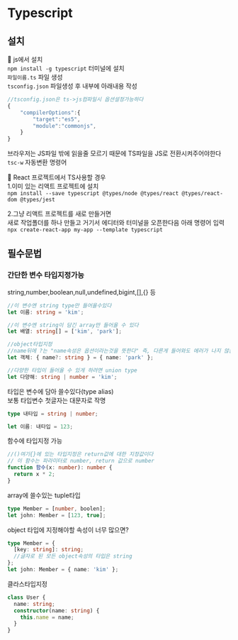 # Typescript

## 설치

📌 js에서 설치  
`npm install -g typescript` 터미널에 설치  
`파일이름.ts` 파일 생성  
`tsconfig.json` 파일생성 후 내부에 아래내용 작성

```ts
//tsconfig.json은 ts->js컴파일시 옵션설정가능하다
{
    "compilerOptions":{
        "target":"es5",
        "module":"commonjs",
    }
}
```

브라우저는 JS파일 밖에 읽을줄 모르기 때문에 TS파일을 JS로 전환시켜주어야한다  
`tsc-w` 자동변환 명령어

📌 React 프로젝트에서 TS사용할 경우  
1.이미 있는 리액트 프로젝트에 설치  
`npm install --save typescript @types/node @types/react @types/react-dom @types/jest`

2.그냥 리액트 프로젝트를 새로 만들거면  
새로 작업폴더를 하나 만들고 거기서 에디터와 터미널을 오픈한다음 아래 명령어 입력  
`npx create-react-app my-app --template typescript`

## 필수문법

### 간단한 변수 타입지정가능

string,number,boolean,null,undefined,bigint,[],{} 등

```ts
//이 변수엔 string type만 들어올수있다
let 이름: string = 'kim';

//이 변수엔 string이 담긴 array만 들어올 수 있다
let 배열: string[] = ['kim', 'park'];

//object타입지정
//name뒤에 ?는 "name속성은 옵션이라는것을 뜻한다" 즉, 다른게 들어와도 에러가 나지 않는다
let 객체: { name?: string } = { name: 'park' };

//다양한 타입이 들어올 수 있게 하려면 union type
let 다양해: string | number = 'kim';
```

타입은 변수에 담아 쓸수있다(type alias)  
보통 타입변수 첫글자는 대문자로 작명

```ts
type 내타입 = string | number;

let 이름: 내타입 = 123;
```

함수에 타입지정 가능

```ts
//()여기{}에 있는 타입지정은 return값에 대한 지정값이다
// 이 함수는 파라미터로 number, return 값으로 number
function 함수(x: number): number {
  return x * 2;
}
```

array에 쓸수있는 tuple타입

```ts
type Member = [number, boolen];
let john: Member = [123, true];
```

object 타입에 지정해야할 속성이 너무 많으면?

```ts
type Member = {
  [key: string]: string;
  //글자로 된 모든 object속성의 타입은 string
};
let john: Member = { name: 'kim' };
```

클라스타입지정

```ts
class User {
  name: string;
  constructor(name: string) {
    this.name = name;
  }
}
```
